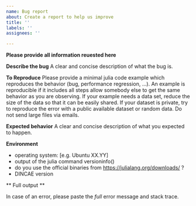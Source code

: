 ```yaml
---
name: Bug report
about: Create a report to help us improve
title: ''
labels: ''
assignees: ''

---
```



__Please provide all information reuested here__

**Describe the bug**
A clear and concise description of what the bug is.

**To Reproduce**
Please provide a minimal julia code example which reproduces the behavior (bug, performance regression, ...).
An example is reproducible if it includes all steps allow somebody else to get the same behavior as you are observing.
If your example needs a data set, reduce the size of the data so that it can be easily shared. If your dataset is private,
try to reproduce the error with a public available dataset or random data. Do not send large files via emails.

**Expected behavior**
A clear and concise description of what you expected to happen.

**Environment**
- operating system: [e.g. Ubuntu XX.YY]
- output of the julia command versioninfo()
- do you use the official binaries from https://julialang.org/downloads/ ?
- DINCAE version

** Full output **

In case of an error, please paste the *full* error message and stack trace.
